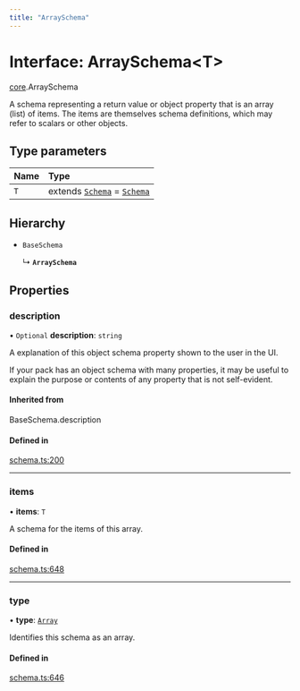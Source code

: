 ```yaml
---
title: "ArraySchema"
---
```

# Interface: ArraySchema<T\>

[core](../modules/core.md).ArraySchema

A schema representing a return value or object property that is an array (list) of items.
The items are themselves schema definitions, which may refer to scalars or other objects.

## Type parameters

| Name | Type |
| :------ | :------ |
| `T` | extends [`Schema`](../types/core.Schema.md) = [`Schema`](../types/core.Schema.md) |

## Hierarchy

- `BaseSchema`

  ↳ **`ArraySchema`**

## Properties

### description

• `Optional` **description**: `string`

A explanation of this object schema property shown to the user in the UI.

If your pack has an object schema with many properties, it may be useful to
explain the purpose or contents of any property that is not self-evident.

#### Inherited from

BaseSchema.description

#### Defined in

[schema.ts:200](https://github.com/coda/packs-sdk/blob/main/schema.ts#L200)

___

### items

• **items**: `T`

A schema for the items of this array.

#### Defined in

[schema.ts:648](https://github.com/coda/packs-sdk/blob/main/schema.ts#L648)

___

### type

• **type**: [`Array`](../enums/core.ValueType.md#array)

Identifies this schema as an array.

#### Defined in

[schema.ts:646](https://github.com/coda/packs-sdk/blob/main/schema.ts#L646)
